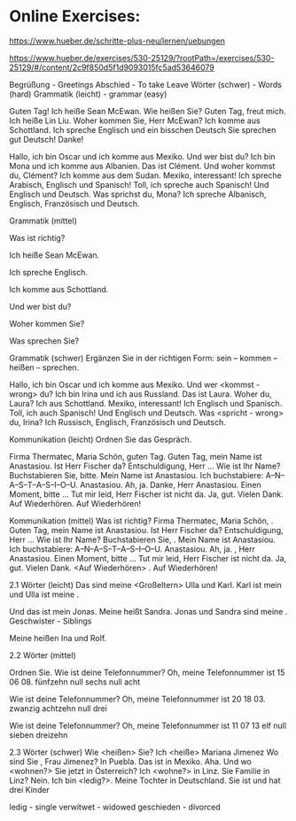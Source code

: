 Online Exercises:
=================
https://www.hueber.de/schritte-plus-neu/lernen/uebungen

https://www.hueber.de/exercises/530-25129/?rootPath=/exercises/530-25129/#/content/2c9f850d5f1d9093015fc5ad53646079

Begrüßung - Greetings
Abschied - To take Leave
Wörter (schwer) - Words (hard)
Grammatik (leicht) - grammar (easy)

Guten Tag! Ich heiße Sean McEwan. 
Wie heißen Sie?
Guten Tag, freut mich. Ich heiße Lin Liu. 
Woher kommen Sie, Herr McEwan?
Ich komme aus Schottland. Ich spreche Englisch und ein bisschen Deutsch
Sie sprechen gut Deutsch!
Danke!

Hallo, ich bin Oscar und ich komme aus Mexiko. Und 
wer bist du?
Ich bin Mona und ich komme aus Albanien. Das ist Clément. Und 
woher kommst du, Clément?
Ich komme aus dem Sudan. Mexiko, interessant! Ich spreche Arabisch, Englisch und Spanisch!
Toll, ich spreche auch Spanisch! Und Englisch und Deutsch. 
Was sprichst du, Mona?
Ich spreche Albanisch, Englisch, Französisch und Deutsch.

Grammatik (mittel)

Was ist richtig? 

Ich heiße Sean McEwan.

Ich spreche Englisch.

Ich komme aus Schottland.

Und wer bist du?

Woher kommen Sie?

Was sprechen Sie?

Grammatik (schwer)
Ergänzen Sie in der richtigen Form: sein – kommen – heißen – sprechen.

Hallo, ich bin Oscar und ich komme aus Mexiko. Und wer <kommst - wrong> <bist> du?
Ich bin Irina und ich <komme> aus Russland. Das ist Laura. Woher <kommst> du, Laura?
Ich <komme> aus Schottland. Mexiko, interessant! Ich <spreche> Englisch und Spanisch.
Toll, ich <spreche> auch Spanisch! Und Englisch und Deutsch. Was <spricht - wrong> <sprichst>du, Irina?
Ich <spreche> Russisch, Englisch, Französisch und Deutsch.


Kommunikation (leicht)
Ordnen Sie das Gespräch.

Firma Thermatec, Maria Schön, guten Tag.
Guten Tag, mein Name ist Anastasiou. Ist Herr Fischer da?
Entschuldigung, Herr ... Wie ist Ihr Name? Buchstabieren Sie, bitte.
Mein Name ist Anastasiou. Ich buchstabiere: A–N–A–S–T–A–S–I–O–U. Anastasiou.
Ah, ja. Danke, Herr Anastasiou. Einen Moment, bitte ... Tut mir leid, Herr Fischer ist nicht da.
Ja, gut. Vielen Dank. Auf Wiederhören.
Auf Wiederhören!

Kommunikation (mittel)
Was ist richtig?
Firma Thermatec, Maria Schön,  <guten Tag>.
Guten Tag, mein Name ist Anastasiou. Ist Herr Fischer da?
Entschuldigung, Herr ... Wie ist Ihr Name? Buchstabieren Sie,  <bitte>.
Mein Name ist Anastasiou. Ich buchstabiere: A–N–A–S–T–A–S–I–O–U. Anastasiou.
Ah, ja.  <Danke>, Herr Anastasiou. Einen Moment, bitte ... Tut mir leid, Herr Fischer ist nicht da.
Ja, gut. Vielen Dank. <Auf Wiederhören> .
Auf Wiederhören!

2.1 Wörter (leicht)
Das sind meine <Großeltern> Ulla und Karl. Karl ist mein <Opa> und Ulla ist meine <Oma>.

Und das ist mein <Bruder> Jonas. Meine <Schwester> heißt Sandra. Jonas und Sandra sind meine <Geschwister>. 
Geschwister - Siblings

Meine <Eltern> heißen Ina und Rolf.

2.2 Wörter (mittel)
    
Ordnen Sie.
Wie ist deine Telefonnummer?
Oh, meine Telefonnummer ist 15 06 08.
fünfzehn null sechs null acht

Wie ist deine Telefonnummer?
Oh, meine Telefonnummer ist 20 18 03.
zwanzig achtzehn null drei

Wie ist deine Telefonnummer?
Oh, meine Telefonnummer ist 11 07 13
elf null sieben dreizehn

2.3 Wörter (schwer)
Wie <heißen> Sie?
Ich <heiße> Mariana Jimenez
Wo sind Sie <wohnen-wrong><kommen-wrong>, Frau Jimenez?
In Puebla. Das ist in Mexiko.
Aha. Und wo <wohnen?> Sie jetzt in Österreich?
Ich <wohne?> in Linz. 
<haben> Sie Familie in Linz?
Nein. Ich bin <ledig?>. Meine Tochter <liebt> in Deutschland. Sie ist <verheiratet> und hat drei Kinder

ledig - single
verwitwet - widowed
geschieden - divorced

